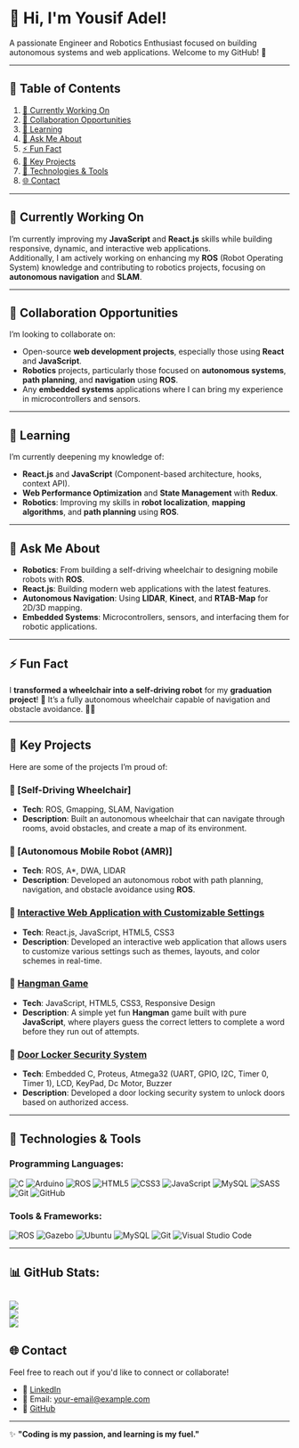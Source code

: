 #  👋 **Hi, I'm Yousif Adel!**
A passionate Engineer and Robotics Enthusiast focused on building autonomous systems and web applications. Welcome to my GitHub! 🚀

---

## 📌 **Table of Contents**
1. [🔭 Currently Working On](#-currently-working-on)  
2. [👯 Collaboration Opportunities](#-collaboration-opportunities)  
3. [🌱 Learning](#-learning)  
4. [💬 Ask Me About](#-ask-me-about)  
5. [⚡ Fun Fact](#-fun-fact)  
6. [🚀 Key Projects](#-key-projects)  
7. [🔧 Technologies & Tools](#-technologies--tools)  
8. [🌐 Contact](#-contact)

---
## 🔭 **Currently Working On**
I’m currently improving my **JavaScript** and **React.js** skills while building responsive, dynamic, and interactive web applications.  
Additionally, I am actively working on enhancing my **ROS** (Robot Operating System) knowledge and contributing to robotics projects, focusing on **autonomous navigation** and **SLAM**.

---

## 👯 **Collaboration Opportunities**
I’m looking to collaborate on:
- Open-source **web development projects**, especially those using **React** and **JavaScript**.
- **Robotics** projects, particularly those focused on **autonomous systems**, **path planning**, and **navigation** using **ROS**.
- Any **embedded systems** applications where I can bring my experience in microcontrollers and sensors.

---

## 🌱 **Learning**
I’m currently deepening my knowledge of:
- **React.js** and **JavaScript** (Component-based architecture, hooks, context API).
- **Web Performance Optimization** and **State Management** with **Redux**.
- **Robotics**: Improving my skills in **robot localization**, **mapping algorithms**, and **path planning** using **ROS**.

---

## 💬 **Ask Me About**
- **Robotics**: From building a self-driving wheelchair to designing mobile robots with **ROS**.
- **React.js**: Building modern web applications with the latest features.
- **Autonomous Navigation**: Using **LIDAR**, **Kinect**, and **RTAB-Map** for 2D/3D mapping.
- **Embedded Systems**: Microcontrollers, sensors, and interfacing them for robotic applications.

---

## ⚡ **Fun Fact**
I **transformed a wheelchair into a self-driving robot** for my **graduation project**! 🦽 It’s a fully autonomous wheelchair capable of navigation and obstacle avoidance. 🚗💨

---

## 🚀 **Key Projects**
Here are some of the projects I’m proud of:

### 🌟 [Self-Driving Wheelchair]
- **Tech**: ROS, Gmapping, SLAM, Navigation  
- **Description**: Built an autonomous wheelchair that can navigate through rooms, avoid obstacles, and create a map of its environment.

### 🌟 [Autonomous Mobile Robot (AMR)]
- **Tech**: ROS, A*, DWA, LIDAR  
- **Description**: Developed an autonomous robot with path planning, navigation, and obstacle avoidance using **ROS**.

### 🌟 [Interactive Web Application with Customizable Settings](https://github.com/YousifAdel170/Interactive-Web-Application-with-Customizable-Settings)
- **Tech**: React.js, JavaScript, HTML5, CSS3  
- **Description**: Developed an interactive web application that allows users to customize various settings such as themes, layouts, and color schemes in real-time.

### 🌟 [Hangman Game](https://github.com/YousifAdel170/Hangman-Game)
- **Tech**: JavaScript, HTML5, CSS3, Responsive Design 
- **Description**: A simple yet fun **Hangman** game built with pure **JavaScript**, where players guess the correct letters to complete a word before they run out of attempts.

### 🌟 [Door Locker Security System](https://github.com/YousifAdel170/Door-Locker-Security-System)
- **Tech**: Embedded C, Proteus, Atmega32 (UART, GPIO, I2C, Timer 0, Timer 1), LCD, KeyPad, Dc Motor, Buzzer  
- **Description**: Developed a door locking security system to unlock doors based on authorized access.


---

## 🔧 **Technologies & Tools**
### Programming Languages:
![C](https://img.shields.io/badge/-C-A8B9CC?logo=c&logoColor=white&style=flat)
![Arduino](https://img.shields.io/badge/-Arduino-00979D?style=for-the-badge&logo=Arduino&logoColor=white) 
![ROS](https://img.shields.io/badge/ros-%230A0FF9.svg?style=for-the-badge&logo=ros&logoColor=white) 
![HTML5](https://img.shields.io/badge/-HTML5-E34F26?logo=html5&logoColor=white&style=flat)
![CSS3](https://img.shields.io/badge/-CSS3-1572B6?logo=css3&logoColor=white&style=flat)
![JavaScript](https://img.shields.io/badge/javascript-%23323330.svg?style=for-the-badge&logo=javascript&logoColor=%23F7DF1E) 
![MySQL](https://img.shields.io/badge/mysql-4479A1.svg?style=for-the-badge&logo=mysql&logoColor=white)
![SASS](https://img.shields.io/badge/SASS-hotpink.svg?style=for-the-badge&logo=SASS&logoColor=white) 
![Git](https://img.shields.io/badge/git-%23F05033.svg?style=for-the-badge&logo=git&logoColor=white) 
![GitHub](https://img.shields.io/badge/github-%23121011.svg?style=for-the-badge&logo=github&logoColor=white) 


### Tools & Frameworks:
![ROS](https://img.shields.io/badge/-ROS-22314E?logo=ros&logoColor=white&style=flat)
![Gazebo](https://img.shields.io/badge/-Gazebo-003865?logo=gazebo&logoColor=white&style=flat)
![Ubuntu](https://img.shields.io/badge/-Ubuntu-E95420?logo=ubuntu&logoColor=white&style=flat)
![MySQL](https://img.shields.io/badge/-MySQL-4479A1?logo=mysql&logoColor=white&style=flat)
![Git](https://img.shields.io/badge/-Git-F05032?logo=git&logoColor=white&style=flat)
![Visual Studio Code](https://img.shields.io/badge/-VS_Code-0078D4?logo=visualstudiocode&logoColor=white&style=flat)

---

##  📊 GitHub Stats:
![](https://github-readme-stats.vercel.app/api?username=YousifAdel170&theme=dark&hide_border=false&include_all_commits=false&count_private=false)<br/>
![](https://github-readme-streak-stats.herokuapp.com/?user=YousifAdel170&theme=dark&hide_border=false)<br/>
![](https://github-readme-stats.vercel.app/api/top-langs/?username=YousifAdel170&theme=dark&hide_border=false&include_all_commits=false&count_private=false&layout=compact)
---

## 🌐 **Contact**
Feel free to reach out if you'd like to connect or collaborate!

- 💼 [LinkedIn](https://www.linkedin.com/in/yousif-adel-a601641b1/)  
- 📧 Email: [your-email@example.com](mailto:ya842245@gmail.com)  
- 🐙 [GitHub](https://github.com/YousifAdel170)  

---

✨ **"Coding is my passion, and learning is my fuel."**  
